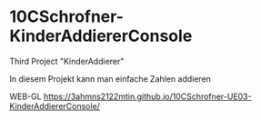 # 10CSchrofner-KinderAddiererConsole
Third Project "KinderAddierer"

In diesem Projekt kann man einfache Zahlen addieren

WEB-GL
https://3ahmns2122mtin.github.io/10CSchrofner-UE03-KinderAddiererConsole/

